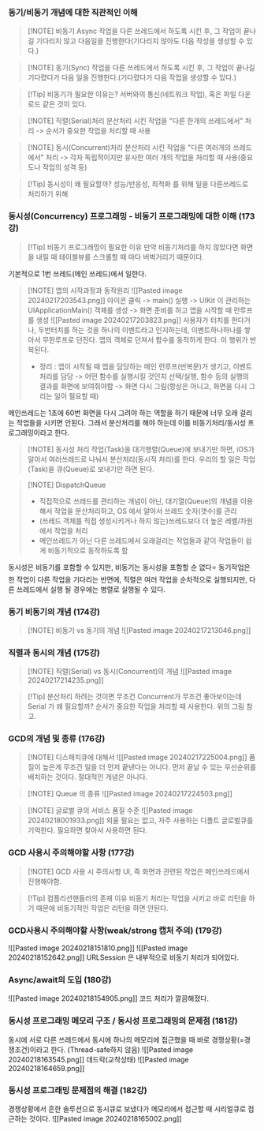### 동기/비동기 개념에 대한 직관적인 이해
> [!NOTE] 비동기 Async
> 작업을 다른 쓰레드에서 하도록 시킨 후, 그 작업이 끝나길 기다리지 않고 다음일을 진행한다(기다리지 않아도 다음 작성을 생성할 수 있다.)

> [!NOTE] 동기(Sync)
> 작업을 다른 쓰레드에서 하도록 시킨 후, 그 작업이 끝나길 기다렸다가 다음 일을 진행한다.(기다렸다가 다음 작업을 생성할 수 있다.)

> [!Tip] 비동기가 필요한 이유는?
> 서버와의 통신(네트워크 작업), 혹은 파일 다운로드 같은 것이 있다.

> [!NOTE] 직렬(Serial)처리
> 분산처리 시킨 작업을 "다른 한개의 쓰레드에서" 처리 -> 순서가 중요한 작업을 처리할 때 사용

> [!NOTE] 동시(Concurrent)처리
> 분산처리 시킨 작업을 "다른 여러개의 쓰레드에서" 처리 -> 각자 독립적이지만 유사한 여러 개의 작업을 처리할 때 사용(중요도나 작업의 성격 등)

> [!Tip] 동시성이 왜 필요할까?
> 성능/반응성, 최적화 를 위해 일을 다른쓰레드로 처리하기 위해
### 동시성(Concurrency) 프로그래밍 - 비동기 프로그래밍에 대한 이해 (173강)
> [!Tip] 비동기 프로그래밍이 필요한 이유
> 만약 비동기처리를 하지 않았다면 화면을 내릴 때 테이블뷰를 스크롤할 때 마다 버벅거리기 때문이다.
 
기본적으로 1번 쓰레드(메인 쓰레드)에서 일한다. 
> [!NOTE] 앱의 시작과정과 동작원리
> ![[Pasted image 20240217203543.png]]
> 아이콘 클릭 -> main() 실행 -> UIKit 이 관리하는 UIApplicationMain() 객체를 생성 -> 화면 준비를 하고 앱을 시작할 때 런루프를 생성
> ![[Pasted image 20240217203823.png]]
> 사용자가 터치를 한다거나, 두번터치를 하는 것을 하나의 이벤트라고 인지하는데, 이벤트하나하나를 쌓아서 무한루프로 던진다. 앱의 객체로 던져서 함수를 동작하게 한다. 이 행위가 반복된다.
> - 정리 : 앱이 시작될 때 앱을 담당하는 메인 런루프(반복문)가 생기고, 이벤트 처리를 담당 -> 어떤 함수를 실행시킬 것인지 선택/실행, 함수 등의 실행의 결과를 화면에 보여줘야함 -> 화면 다시 그림(항상은 아니고, 화면을 다시 그리는 일이 필요할 때) 

메인쓰레드는 1초에 60번 화면을 다시 그려야 하는 역할을 하기 때문에 너무 오래 걸리는 작업들을 시키면 안된다. 그래서 분산처리를 해야 하는데 이를 비동기처리/동시성 프로그래밍이라고 한다.
> [!NOTE] 동시성 처리
> 작업(Task)을 대기행렬(Queue)에 보내기만 하면, iOS가 알아서 여러쓰레드로 나눠서 분산처리(동시적 처리)를 한다. 우리의 할 일은 작업(Task)을 큐(Queue)로 보내기만 하면 된다.

> [!NOTE] DispatchQueue
> - 직접적으로 쓰레드를 관리하는 개념이 아닌, 대기열(Queue)의 개념을 이용해서 작업을 분산처리하고, OS 에서 알아서 쓰레드 숫자(갯수)를 관리
> - (쓰레드 객체를 직접 생성시키거나 하지 않는)쓰레드보다 더 높은 레벨/차원에서 작업을 처리
> - 메인쓰레드가 아닌 다른 쓰레드에서 오래걸리는 작업들과 같이 작업들이 쉽게 비동기적으로 동작하도록 함

동시성은 비동기를 포함할 수 있지만, 비동기는 동시성을 포함할 순 없다⭐️
동기작업은 한 작업이 다른 작업을 기다리는 반면에, 직렬은 여러 작업을 순차적으로 실행되지만, 다른 쓰레드에서 실행 될 경우에는 병렬로 실행될 수 있다.
### 동기 비동기의 개념 (174강)
> [!NOTE] 비동기 vs 동기의 개념
> ![[Pasted image 20240217213046.png]]
### 직렬과 동시의 개념 (175강)
> [!NOTE] 직렬(Serial) vs 동시(Concurrent)의 개념
> ![[Pasted image 20240217214235.png]]

> [!Tip] 분산처리 하려는 것이면 무조건 Concurrent가 무조건 좋아보이는데 Serial 가 왜 필요할까?
> 순서가 중요한 작업을 처리할 때 사용한다. 위의 그림 참고.
### GCD의 개념 및 종류 (176강)
> [!NOTE] 디스패치큐에 대해서
> ![[Pasted image 20240217225004.png]]
품질이 높은게 무조건 일을 더 먼저 끝낸다는 아니다. 먼저 끝날 수 있는 우선순위를 배치하는 것이다. 절대적인 개념은 아니다.

> [!NOTE] Queue 의 종류
> ![[Pasted image 20240217224503.png]]

> [!NOTE] 글로벌 큐의 서비스 품질 수준
> ![[Pasted image 20240218001933.png]]
> 외울 필요는 없고, 자주 사용하는 디폴트 글로벌큐를 기억한다. 필요하면 찾아서 사용하면 된다.
### GCD 사용시 주의해야할 사항 (177강)
> [!NOTE] GCD 사용 시 주의사항
UI, 즉 화면과 관련된 작업은 메인쓰레드에서 진행해야함.
 
> [!Tip] 컴플리션핸들러의 존재 이유 
> 비동기 처리는 작업을 시키고 바로 리턴을 하기 때문에 비동기적인 작업은 리턴을 하면 안된다.
### GCD사용시 주의해야할 사항(weak/strong 캡처 주의) (179강)
![[Pasted image 20240218151810.png]]
![[Pasted image 20240218152642.png]]
URLSession 은 내부적으로 비동기 처리가 되어있다.
### Async/await의 도입 (180강)
![[Pasted image 20240218154905.png]]
코드 처리가 깔끔해졌다.
### 동시성 프로그래밍 메모리 구조 / 동시성 프로그래밍의 문제점 (181강)
동시에 서로 다른 쓰레드에서 동시에 하나의 메모리에 접근했을 때 바로 경쟁상황(=경쟁조건)이라고 한다. (Thread-safe하지 않음)
![[Pasted image 20240218163545.png]]
데드락(교착상태)
![[Pasted image 20240218164659.png]]
### 동시성 프로그래밍 문제점의 해결 (182강)
경쟁상황에서 흔한 솔루션으로 동시큐로 보냈다가 메모리에서 접근할 때 시리얼큐로 접근하는 것이다.
![[Pasted image 20240218165002.png]]
